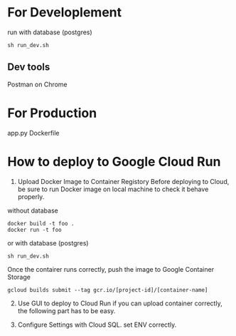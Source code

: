 # For Developlement

run with database (postgres)

```
sh run_dev.sh
```

## Dev tools
Postman on Chrome


# For Production
app.py
Dockerfile

# How to deploy to Google Cloud Run

1. Upload Docker Image to Container Registory
Before deploying to Cloud, be sure to run Docker image on local machine to check it behave properly.

without database
```
docker build -t foo .
docker run -t foo
```

or with database (postgres)

```
sh run_dev.sh
```

Once the contairer runs correctly, push the image to Google Container Storage

```
gcloud builds submit --tag gcr.io/[project-id]/[container-name]
```

2. Use GUI to deploy to Cloud Run
if you can upload container correctly, the following part has to be easy.

3. Configure Settings with Cloud SQL. set ENV correctly.
